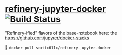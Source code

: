 # [refinery-jupyter-docker](https://hub.docker.com/r/scottx611x/refinery-jupyter-docker/) [![Build Status](https://travis-ci.org/scottx611x/refinery-jupyter-docker.svg?branch=master)](https://travis-ci.org/scottx611x/refinery-jupyter-docker)
"Refinery-ified" flavors of the base-notebook here: the https://github.com/jupyter/docker-stacks 


🐳
```docker pull scottx611x/refinery-jupyter-docker```

